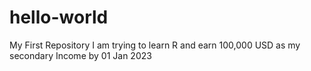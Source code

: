 # hello-world
My First Repository
I am trying to learn R and earn 100,000 USD as my secondary Income by 01 Jan 2023

